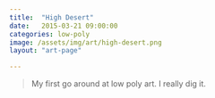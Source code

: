 ```yaml
---
title:  "High Desert"
date:   2015-03-21 09:00:00
categories: low-poly
image: /assets/img/art/high-desert.png
layout: "art-page"

---
```


> My first go around at low poly art. I really dig it.